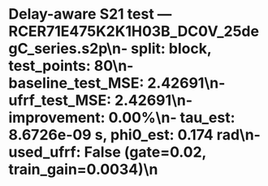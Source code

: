 # Delay-aware S21 test — RCER71E475K2K1H03B_DC0V_25degC_series.s2p\n- split: block, test_points: 80\n- baseline_test_MSE: 2.42691\n- ufrf_test_MSE: 2.42691\n- improvement: 0.00%\n- tau_est: 8.6726e-09 s, phi0_est: 0.174 rad\n- used_ufrf: False (gate=0.02, train_gain=0.0034)\n